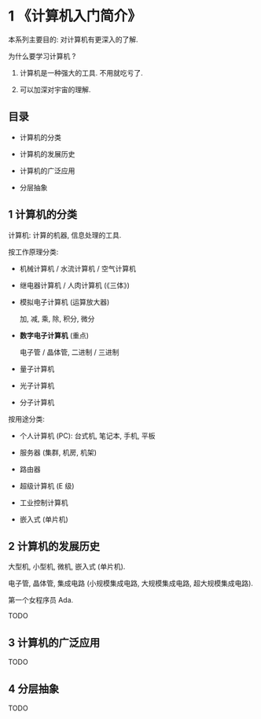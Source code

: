 # 1 《计算机入门简介》

本系列主要目的: 对计算机有更深入的了解.

为什么要学习计算机 ?

1. 计算机是一种强大的工具.
   不用就吃亏了.

2. 可以加深对宇宙的理解.


## 目录

+ 计算机的分类

+ 计算机的发展历史

+ 计算机的广泛应用

+ 分层抽象


## 1 计算机的分类

计算机: 计算的机器, 信息处理的工具.

按工作原理分类:

+ 机械计算机 / 水流计算机 / 空气计算机

+ 继电器计算机 / 人肉计算机 (《三体》)

+ 模拟电子计算机 (运算放大器)

  加, 减, 乘, 除, 积分, 微分

+ **数字电子计算机** (重点)

  电子管 / 晶体管, 二进制 / 三进制

+ 量子计算机

+ 光子计算机

+ 分子计算机

按用途分类:

+ 个人计算机 (PC): 台式机, 笔记本, 手机, 平板

+ 服务器 (集群, 机房, 机架)

+ 路由器

+ 超级计算机 (E 级)

+ 工业控制计算机

+ 嵌入式 (单片机)


## 2 计算机的发展历史

大型机, 小型机, 微机, 嵌入式 (单片机).

电子管, 晶体管, 集成电路 (小规模集成电路, 大规模集成电路, 超大规模集成电路).

第一个女程序员 Ada.

TODO


## 3 计算机的广泛应用

TODO


## 4 分层抽象

TODO
